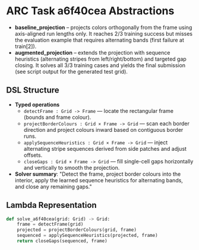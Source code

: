 # ARC Task a6f40cea Abstractions

- **baseline_projection** – projects colors orthogonally from the frame using axis-aligned run lengths only. It reaches 2/3 training success but misses the evaluation example that requires alternating bands (first failure at train[2]).
- **augmented_projection** – extends the projection with sequence heuristics (alternating stripes from left/right/bottom) and targeted gap closing. It solves all 3/3 training cases and yields the final submission (see script output for the generated test grid).

## DSL Structure
- **Typed operations**
  - `detectFrame : Grid -> Frame` — locate the rectangular frame (bounds and frame colour).
  - `projectBorderColours : Grid × Frame -> Grid` — scan each border direction and project colours inward based on contiguous border runs.
  - `applySequenceHeuristics : Grid × Frame -> Grid` — inject alternating stripe sequences derived from side patches and adjust offsets.
  - `closeGaps : Grid × Frame -> Grid` — fill single-cell gaps horizontally and vertically to smooth the projection.
- **Solver summary**: "Detect the frame, project border colours into the interior, apply the learned sequence heuristics for alternating bands, and close any remaining gaps."

## Lambda Representation

```python
def solve_a6f40cea(grid: Grid) -> Grid:
    frame = detectFrame(grid)
    projected = projectBorderColours(grid, frame)
    sequenced = applySequenceHeuristics(projected, frame)
    return closeGaps(sequenced, frame)
```
